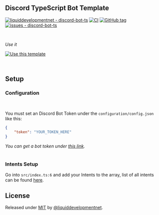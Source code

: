 ## Discord TypeScript Bot Template

[![liquiddevelopmentnet - discord-bot-ts](https://img.shields.io/static/v1?label=liquiddevelopmentnet&message=discord-bot-ts&color=blue&logo=github)](https://github.com/liquiddevelopmentnet/discord-bot-ts "Go to GitHub repo")
[![CI](https://github.com/liquiddevelopmentnet/discord-bot-ts/actions/workflows/ci.yml/badge.svg)](https://github.com/liquiddevelopmentnet/discord-bot-ts/actions/workflows/ci.yml)
[![GitHub tag](https://img.shields.io/github/tag/liquiddevelopmentnet/discord-bot-ts?include_prereleases=&sort=semver&color=blue)](https://github.com/liquiddevelopmentnet/discord-bot-ts/releases/)
[![issues - discord-bot-ts](https://img.shields.io/github/issues/liquiddevelopmentnet/discord-bot-ts)](https://github.com/liquiddevelopmentnet/discord-bot-ts/issues)

<br>

_Use it_

[![Use this template](https://img.shields.io/badge/Generate-Use_this_template-2ea44f?style=for-the-badge)](https://github.com/liquiddevelopmentnet/discord-bot-ts/generate)

<br>

## Setup
### Configuration

<br>

You must set an Discord Bot Token under the `configuration/config.json` like this:
```json
{
    "token": "YOUR_TOKEN_HERE"
}
```

_You can get a bot token under [this link](https://discord.com/developers/applications)._
<br>
<br>

### Intents Setup

Go into `src/index.ts:6` and add your Intents to the array, list of all intents can be found [here](https://discord.com/developers/docs/topics/gateway#list-of-intents).

## License

Released under [MIT](/LICENSE) by [@liquiddevelopmentnet](https://github.com/liquiddevelopmentnet).
  